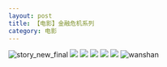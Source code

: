 ```yaml
---
layout: post
title: 【电影】金融危机系列
category: 电影
---
```

![story_new_final](http://s9mfxrgoy.hd-bkt.clouddn.com/img/story_new_final_0322.png)
![](http://s9mfxrgoy.hd-bkt.clouddn.com/img/finance-movie-0319-4.png)
![](http://s9mfxrgoy.hd-bkt.clouddn.com/img/finance-movie-0319-5.png)
![](http://s9mfxrgoy.hd-bkt.clouddn.com/img/finance-movie-0319-1.png)
![](http://s9mfxrgoy.hd-bkt.clouddn.com/img/finance-movie-0319-2.png)
![](http://s9mfxrgoy.hd-bkt.clouddn.com/img/finance-movie-0319-3.png)
![wanshan](http://s9mfxrgoy.hd-bkt.clouddn.com/img/wanshan.png)

